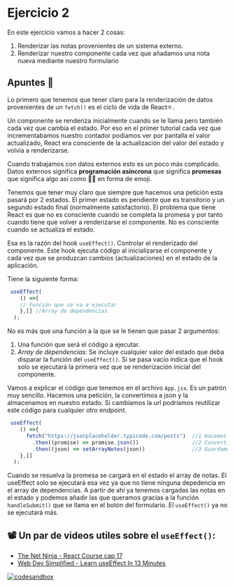# Ejercicio 2

En este ejercicio vamos a hacer 2 cosas:

1. Renderizar las notas provenientes de un sistema externo.
2. Renderizar nuestro componente cada vez que añadamos una nota nueva mediante nuestro formulario


## Apuntes 📓
Lo primero que tenemos que tener claro para la renderización de datos provenientes de un `fetch()` es el ciclo de vida de React⚛️.

Un componente se renderiza inicialmente cuando se le llama pero también cada vez que cambia el estado. Por eso en el primer tutorial cada vez que incrementabamos nuestro contador podíamos ver por pantalla el valor actualizado, React era consciente de la actualización del valor del estado y volvía a renderizarse.

Cuando trabajamos con datos externos esto es un poco más complicado. Datos externos significa **programación asíncrona** que significa **promesas** que significa algo así como 🤦‍♂️ en forma de emoji.

Tenemos que tener muy claro que siempre que hacemos una petición esta pasará por 2 estados. El primer estado es pendiente que es transitorio y un segundo estado final (normalmente satisfactorio). El problema que tiene React es que no es consciente cuando se completa la promesa y por tanto cuando tiene que volver a renderizarse el componente. No es consciente cuando se actualiza el estado.

Esa es la razón del hook `useEffect()`. Controlar el renderizado del componente. Este hook ejecuta código al inicializarse el componente y cada vez que se produzcan cambios (actualizaciones) en el estado de la aplicación.

Tiene la siguiente forma:

```javascript
 useEffect(
    () =>{
    // Función que se va a ejecutar
    },[] //Array de dependencias
  );
```

No es más que una función a la que se le tienen que pasar 2 argumentos:

1. Una función que será el código a ejecutar.
2. *Array de dependencias:* Se incluye cualquier valor del estado que deba disparar la función del `useEffect()`. Si se pasa vacío indica que el hook solo se ejecutará la primera vez que se renderización inicial del componente.

Vamos a explicar el código que tenemos en el archivo `App.jsx`. Es un patrón muy sencillo. Hacemos una petición, la convertimos a json y la almacenamos en nuestro estado. Si cambiamos la url podríamos reutilizar este código para cualquier otro endpoint.

```javascript
 useEffect(
    () =>{
      fetch("https://jsonplaceholder.typicode.com/posts")  //1 Hacemos la petición 
        .then((promise) => promise.json())                 //2 Convertimos la respuesta en jormato json
        .then((json) => setArrayNotes(json))               //3 Guardamos el resultado en el estado
    },[]
  );
```

Cuando se resuelva la promesa se cargará en el estado el array de notas. El useEffect solo se ejecutará esa vez ya que no tiene ninguna depedencia en el array de dependencias. A partir de ahí ya tenemos cargadas las notas en el estado y podemos añadir las que queramos gracias a la función `handleSubmit()` que se llama en el botón del formulario. El `useEffect()` ya no se ejecutará más.

## 📽 Un par de videos utiles sobre el `useEffect()`:

- [The Net Ninja - React Course cap 17]('https://www.youtube.com/watch?v=qdCHEUaFhBk&t=247s')
- [Web Dev Simplified - Learn useEffect In 13 Minutes]('https://www.youtube.com/watch?v=0ZJgIjIuY7U')


[![codesandbox](https://codesandbox.io/static/img/play-codesandbox.svg)](https://codesandbox.io/p/github/HugoLebredo/react_tutorial_3/ejercicio2)